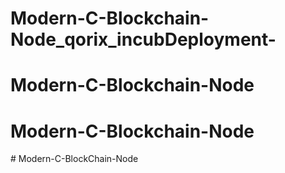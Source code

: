# Modern-C-Blockchain-Node_qorix_incubDeployment-
# Modern-C-Blockchain-Node
# Modern-C-Blockchain-Node
#   M o d e r n - C - B l o c k C h a i n - N o d e  
 